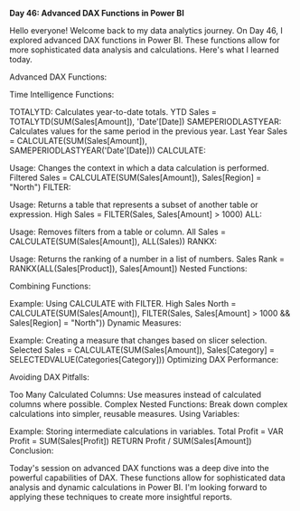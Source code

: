 **Day 46: Advanced DAX Functions in Power BI**

Hello everyone! Welcome back to my data analytics journey. On Day 46, I explored advanced DAX functions in Power BI. These functions allow for more sophisticated data analysis and calculations. Here's what I learned today.

Advanced DAX Functions:

Time Intelligence Functions:

TOTALYTD: Calculates year-to-date totals.
YTD Sales = TOTALYTD(SUM(Sales[Amount]), 'Date'[Date])
SAMEPERIODLASTYEAR: Calculates values for the same period in the previous year.
Last Year Sales = CALCULATE(SUM(Sales[Amount]), SAMEPERIODLASTYEAR('Date'[Date]))
CALCULATE:

Usage: Changes the context in which a data calculation is performed.
Filtered Sales = CALCULATE(SUM(Sales[Amount]), Sales[Region] = "North")
FILTER:

Usage: Returns a table that represents a subset of another table or expression.
High Sales = FILTER(Sales, Sales[Amount] > 1000)
ALL:

Usage: Removes filters from a table or column.
All Sales = CALCULATE(SUM(Sales[Amount]), ALL(Sales))
RANKX:

Usage: Returns the ranking of a number in a list of numbers.
Sales Rank = RANKX(ALL(Sales[Product]), Sales[Amount])
Nested Functions:

Combining Functions:

Example: Using CALCULATE with FILTER.
High Sales North = CALCULATE(SUM(Sales[Amount]), FILTER(Sales, Sales[Amount] > 1000 && Sales[Region] = "North"))
Dynamic Measures:

Example: Creating a measure that changes based on slicer selection.
Selected Sales = CALCULATE(SUM(Sales[Amount]), Sales[Category] = SELECTEDVALUE(Categories[Category]))
Optimizing DAX Performance:

Avoiding DAX Pitfalls:

Too Many Calculated Columns: Use measures instead of calculated columns where possible.
Complex Nested Functions: Break down complex calculations into simpler, reusable measures.
Using Variables:

Example: Storing intermediate calculations in variables.
Total Profit = VAR Profit = SUM(Sales[Profit]) RETURN Profit / SUM(Sales[Amount])
Conclusion:

Today's session on advanced DAX functions was a deep dive into the powerful capabilities of DAX. These functions allow for sophisticated data analysis and dynamic calculations in Power BI. I'm looking forward to applying these techniques to create more insightful reports.

